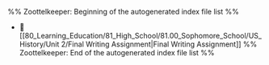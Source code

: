 %% Zoottelkeeper: Beginning of the autogenerated index file list  %%
- 📄 [[80_Learning_Education/81_High_School/81.00_Sophomore_School/US_History/Unit 2/Final Writing Assignment|Final Writing Assignment]]
%% Zoottelkeeper: End of the autogenerated index file list  %%
